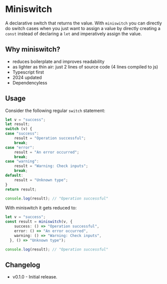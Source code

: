 # Miniswitch

A declarative switch that returns the value. With `miniswitch` you can directly do switch cases when you just want to assign a value by directly creating a `const` instead of declaring a `let` and imperatively assign the value.

## Why miniswitch?

+ reduces boilerplate and improves readability
+ as lighter as thin air: just 2 lines of source code (4 lines compiled to js)
+ Typescript first
+ 2024 updated
+ Dependencyless

## Usage

Consider the following regular `switch` statement:

```typescript
let v = "success";
let result;
switch (v) {
case "success":
    result = "Operation successful";
    break;
case "error":
    result = "An error occurred";
    break;
case "warning":
    result = "Warning: Check inputs";
    break;
default:
    result = "Unknown type";
}
return result;

console.log(result); // "Operation successful"
```

With miniswitch it gets reduced to:

```typescript
let v = "success";
const result = miniswitch(v, {
    success: () => "Operation successful",
    error: () => "An error occurred",
    warning: () => "Warning: Check inputs",
  }, () => "Unknown type");

console.log(result); // "Operation successful"
```

## Changelog

* v0.1.0 - Initial release.
